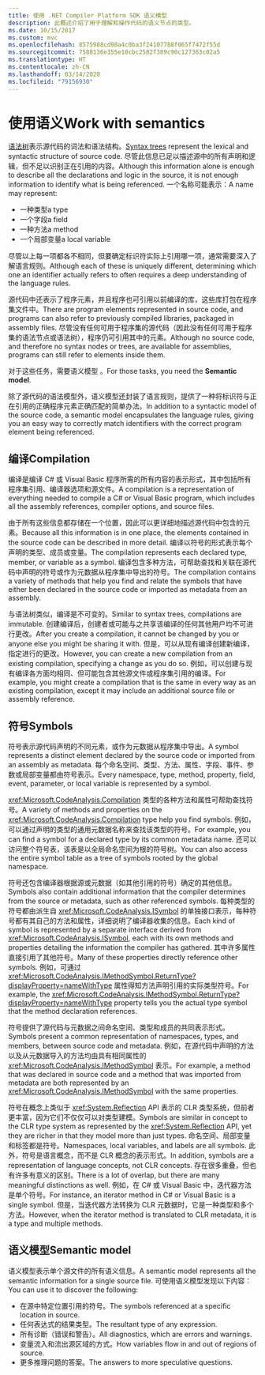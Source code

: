 ```yaml
---
title: 使用 .NET Compiler Platform SDK 语义模型
description: 此概述介绍了用于理解和操作代码的语义节点的类型。
ms.date: 10/15/2017
ms.custom: mvc
ms.openlocfilehash: 8575988cd98a4c0ba3f24107788f065f7472f55d
ms.sourcegitcommit: 7588136e355e10cbc2582f389c90c127363c02a5
ms.translationtype: HT
ms.contentlocale: zh-CN
ms.lasthandoff: 03/14/2020
ms.locfileid: "79156930"
---
```

# <a name="work-with-semantics"></a><span data-ttu-id="9327d-103">使用语义</span><span class="sxs-lookup"><span data-stu-id="9327d-103">Work with semantics</span></span>

<span data-ttu-id="9327d-104">[语法树](work-with-syntax.md)表示源代码的词法和语法结构。</span><span class="sxs-lookup"><span data-stu-id="9327d-104">[Syntax trees](work-with-syntax.md) represent the lexical and syntactic structure of source code.</span></span> <span data-ttu-id="9327d-105">尽管此信息已足以描述源中的所有声明和逻辑，但不足以识别正在引用的内容。</span><span class="sxs-lookup"><span data-stu-id="9327d-105">Although this information alone is enough to describe all the declarations and logic in the source, it is not enough information to identify what is being referenced.</span></span> <span data-ttu-id="9327d-106">一个名称可能表示：</span><span class="sxs-lookup"><span data-stu-id="9327d-106">A name may represent:</span></span>

- <span data-ttu-id="9327d-107">一种类型</span><span class="sxs-lookup"><span data-stu-id="9327d-107">a type</span></span>
- <span data-ttu-id="9327d-108">一个字段</span><span class="sxs-lookup"><span data-stu-id="9327d-108">a field</span></span>
- <span data-ttu-id="9327d-109">一种方法</span><span class="sxs-lookup"><span data-stu-id="9327d-109">a method</span></span>
- <span data-ttu-id="9327d-110">一个局部变量</span><span class="sxs-lookup"><span data-stu-id="9327d-110">a local variable</span></span>

<span data-ttu-id="9327d-111">尽管以上每一项都各不相同，但要确定标识符实际上引用哪一项，通常需要深入了解语言规则。</span><span class="sxs-lookup"><span data-stu-id="9327d-111">Although each of these is uniquely different, determining which one an identifier actually refers to often requires a deep understanding of the language rules.</span></span>

<span data-ttu-id="9327d-112">源代码中还表示了程序元素，并且程序也可引用以前编译的库，这些库打包在程序集文件中。</span><span class="sxs-lookup"><span data-stu-id="9327d-112">There are program elements represented in source code, and programs can also refer to previously compiled libraries, packaged in assembly files.</span></span> <span data-ttu-id="9327d-113">尽管没有任何可用于程序集的源代码（因此没有任何可用于程序集的语法节点或语法树），程序仍可引用其中的元素。</span><span class="sxs-lookup"><span data-stu-id="9327d-113">Although no source code, and therefore no syntax nodes or trees, are available for assemblies, programs can still refer to elements inside them.</span></span>

<span data-ttu-id="9327d-114">对于这些任务，需要语义模型  。</span><span class="sxs-lookup"><span data-stu-id="9327d-114">For those tasks, you need the **Semantic model**.</span></span>

<span data-ttu-id="9327d-115">除了源代码的语法模型外，语义模型还封装了语言规则，提供了一种将标识符与正在引用的正确程序元素正确匹配的简单办法。</span><span class="sxs-lookup"><span data-stu-id="9327d-115">In addition to a syntactic model of the source code, a semantic model encapsulates the language rules, giving you an easy way to correctly match identifiers with the correct program element being referenced.</span></span>

## <a name="compilation"></a><span data-ttu-id="9327d-116">编译</span><span class="sxs-lookup"><span data-stu-id="9327d-116">Compilation</span></span>

<span data-ttu-id="9327d-117">编译是编译 C# 或 Visual Basic 程序所需的所有内容的表示形式，其中包括所有程序集引用、编译器选项和源文件。</span><span class="sxs-lookup"><span data-stu-id="9327d-117">A compilation is a representation of everything needed to compile a C# or Visual Basic program, which includes all the assembly references, compiler options, and source files.</span></span>

<span data-ttu-id="9327d-118">由于所有这些信息都存储在一个位置，因此可以更详细地描述源代码中包含的元素。</span><span class="sxs-lookup"><span data-stu-id="9327d-118">Because all this information is in one place, the elements contained in the source code can be described in more detail.</span></span> <span data-ttu-id="9327d-119">编译以符号的形式表示每个声明的类型、成员或变量。</span><span class="sxs-lookup"><span data-stu-id="9327d-119">The compilation represents each declared type, member, or variable as a symbol.</span></span> <span data-ttu-id="9327d-120">编译包含多种方法，可帮助查找和关联在源代码中声明的符号或作为元数据从程序集中导出的符号。</span><span class="sxs-lookup"><span data-stu-id="9327d-120">The compilation contains a variety of methods that help you find and relate the symbols that have either been declared in the source code or imported as metadata from an assembly.</span></span>

<span data-ttu-id="9327d-121">与语法树类似，编译是不可变的。</span><span class="sxs-lookup"><span data-stu-id="9327d-121">Similar to syntax trees, compilations are immutable.</span></span> <span data-ttu-id="9327d-122">创建编译后，创建者或可能与之共享该编译的任何其他用户均不可进行更改。</span><span class="sxs-lookup"><span data-stu-id="9327d-122">After you create a compilation, it cannot be changed by you or anyone else you might be sharing it with.</span></span> <span data-ttu-id="9327d-123">但是，可以从现有编译创建新编译，指定进行的更改。</span><span class="sxs-lookup"><span data-stu-id="9327d-123">However, you can create a new compilation from an existing compilation, specifying a change as you do so.</span></span> <span data-ttu-id="9327d-124">例如，可以创建与现有编译各方面均相同、但可能包含其他源文件或程序集引用的编译。</span><span class="sxs-lookup"><span data-stu-id="9327d-124">For example, you might create a compilation that is the same in every way as an existing compilation, except it may include an additional source file or assembly reference.</span></span>

## <a name="symbols"></a><span data-ttu-id="9327d-125">符号</span><span class="sxs-lookup"><span data-stu-id="9327d-125">Symbols</span></span>

<span data-ttu-id="9327d-126">符号表示源代码声明的不同元素，或作为元数据从程序集中导出。</span><span class="sxs-lookup"><span data-stu-id="9327d-126">A symbol represents a distinct element declared by the source code or imported from an assembly as metadata.</span></span> <span data-ttu-id="9327d-127">每个命名空间、类型、方法、属性、字段、事件、参数或局部变量都由符号表示。</span><span class="sxs-lookup"><span data-stu-id="9327d-127">Every namespace, type, method, property, field, event, parameter, or local variable is represented by a symbol.</span></span>

<span data-ttu-id="9327d-128"><xref:Microsoft.CodeAnalysis.Compilation> 类型的各种方法和属性可帮助查找符号。</span><span class="sxs-lookup"><span data-stu-id="9327d-128">A variety of methods and properties on the <xref:Microsoft.CodeAnalysis.Compilation> type help you find symbols.</span></span> <span data-ttu-id="9327d-129">例如，可以通过声明的类型的通用元数据名称来查找该类型的符号。</span><span class="sxs-lookup"><span data-stu-id="9327d-129">For example, you can find a symbol for a declared type by its common metadata name.</span></span> <span data-ttu-id="9327d-130">还可以访问整个符号表，该表是以全局命名空间为根的符号树。</span><span class="sxs-lookup"><span data-stu-id="9327d-130">You can also access the entire symbol table as a tree of symbols rooted by the global namespace.</span></span>

<span data-ttu-id="9327d-131">符号还包含编译器根据源或元数据（如其他引用的符号）确定的其他信息。</span><span class="sxs-lookup"><span data-stu-id="9327d-131">Symbols also contain additional information that the compiler determines from the source or metadata, such as other referenced symbols.</span></span> <span data-ttu-id="9327d-132">每种类型的符号都由派生自 <xref:Microsoft.CodeAnalysis.ISymbol> 的单独接口表示，每种符号都有其自己的方法和属性，详细说明了编译器收集的信息。</span><span class="sxs-lookup"><span data-stu-id="9327d-132">Each kind of symbol is represented by a separate interface derived from <xref:Microsoft.CodeAnalysis.ISymbol>, each with its own methods and properties detailing the information the compiler has gathered.</span></span> <span data-ttu-id="9327d-133">其中许多属性直接引用了其他符号。</span><span class="sxs-lookup"><span data-stu-id="9327d-133">Many of these properties directly reference other symbols.</span></span> <span data-ttu-id="9327d-134">例如，可通过 <xref:Microsoft.CodeAnalysis.IMethodSymbol.ReturnType?displayProperty=nameWithType> 属性得知方法声明引用的实际类型符号。</span><span class="sxs-lookup"><span data-stu-id="9327d-134">For example, the <xref:Microsoft.CodeAnalysis.IMethodSymbol.ReturnType?displayProperty=nameWithType> property tells you the actual type symbol that the method declaration references.</span></span>

<span data-ttu-id="9327d-135">符号提供了源代码与元数据之间命名空间、类型和成员的共同表示形式。</span><span class="sxs-lookup"><span data-stu-id="9327d-135">Symbols present a common representation of namespaces, types, and members, between source code and metadata.</span></span> <span data-ttu-id="9327d-136">例如，在源代码中声明的方法以及从元数据导入的方法均由具有相同属性的 <xref:Microsoft.CodeAnalysis.IMethodSymbol> 表示。</span><span class="sxs-lookup"><span data-stu-id="9327d-136">For example, a method that was declared in source code and a method that was imported from metadata are both represented by an <xref:Microsoft.CodeAnalysis.IMethodSymbol> with the same properties.</span></span>

<span data-ttu-id="9327d-137">符号在概念上类似于 <xref:System.Reflection> API 表示的 CLR 类型系统，但前者更丰富，因为它们不仅仅可以对类型建模。</span><span class="sxs-lookup"><span data-stu-id="9327d-137">Symbols are similar in concept to the CLR type system as represented by the <xref:System.Reflection> API, yet they are richer in that they model more than just types.</span></span> <span data-ttu-id="9327d-138">命名空间、局部变量和标签都是符号。</span><span class="sxs-lookup"><span data-stu-id="9327d-138">Namespaces, local variables, and labels are all symbols.</span></span> <span data-ttu-id="9327d-139">此外，符号是语言概念，而不是 CLR 概念的表示形式。</span><span class="sxs-lookup"><span data-stu-id="9327d-139">In addition, symbols are a representation of language concepts, not CLR concepts.</span></span> <span data-ttu-id="9327d-140">存在很多重叠，但也有许多有意义的区别。</span><span class="sxs-lookup"><span data-stu-id="9327d-140">There is a lot of overlap, but there are many meaningful distinctions as well.</span></span> <span data-ttu-id="9327d-141">例如，在 C# 或 Visual Basic 中，迭代器方法是单个符号。</span><span class="sxs-lookup"><span data-stu-id="9327d-141">For instance, an iterator method in C# or Visual Basic is a single symbol.</span></span> <span data-ttu-id="9327d-142">但是，当迭代器方法转换为 CLR 元数据时，它是一种类型和多个方法。</span><span class="sxs-lookup"><span data-stu-id="9327d-142">However, when the iterator method is translated to CLR metadata, it is a type and multiple methods.</span></span>

## <a name="semantic-model"></a><span data-ttu-id="9327d-143">语义模型</span><span class="sxs-lookup"><span data-stu-id="9327d-143">Semantic model</span></span>

<span data-ttu-id="9327d-144">语义模型表示单个源文件的所有语义信息。</span><span class="sxs-lookup"><span data-stu-id="9327d-144">A semantic model represents all the semantic information for a single source file.</span></span> <span data-ttu-id="9327d-145">可使用语义模型发现以下内容：</span><span class="sxs-lookup"><span data-stu-id="9327d-145">You can use it to discover the following:</span></span>

- <span data-ttu-id="9327d-146">在源中特定位置引用的符号。</span><span class="sxs-lookup"><span data-stu-id="9327d-146">The symbols referenced at a specific location in source.</span></span>
- <span data-ttu-id="9327d-147">任何表达式的结果类型。</span><span class="sxs-lookup"><span data-stu-id="9327d-147">The resultant type of any expression.</span></span>
- <span data-ttu-id="9327d-148">所有诊断（错误和警告）。</span><span class="sxs-lookup"><span data-stu-id="9327d-148">All diagnostics, which are errors and warnings.</span></span>
- <span data-ttu-id="9327d-149">变量流入和流出源区域的方式。</span><span class="sxs-lookup"><span data-stu-id="9327d-149">How variables flow in and out of regions of source.</span></span>
- <span data-ttu-id="9327d-150">更多推理问题的答案。</span><span class="sxs-lookup"><span data-stu-id="9327d-150">The answers to more speculative questions.</span></span>

